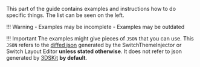 This part of the guide contains examples and instructions how to do specific things. The list can be seen on the left.

<!-- prettier-ignore -->
!!! Warning
    - Examples may be incomplete
    - Examples may be outdated

<!-- prettier-ignore -->
!!! Important
    The examples might give pieces of `JSON` that you can use. This `JSON` refers to the [diffed json](../../definitions.md#diffing-diffed-json) generated by the SwitchThemeInjector or Switch Layout Editor **unless stated otherwise**. It does not refer to json generated by [3DSKit](../../extras/tools.md#theming-tools) **by default**.
